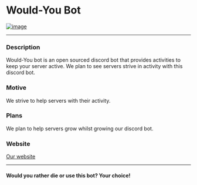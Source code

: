 # Would-You Bot
<a href="https://wouldyoubot.com">![image](https://user-images.githubusercontent.com/74737739/187047295-6a10fe06-3178-45ff-8b9a-9882a164afc3.png) </a>


---
### Description 
Would-You bot is an open sourced discord bot that provides activities to keep your server active. We plan to see servers strive in activity with this discord bot.

### Motive 
We strive to help servers with their activity.


### Plans
We plan to help servers grow whilst growing our discord bot.


### Website
[Our website](https://wouldyoubot.com)









----

#### Would you rather die or use this bot? Your choice!
